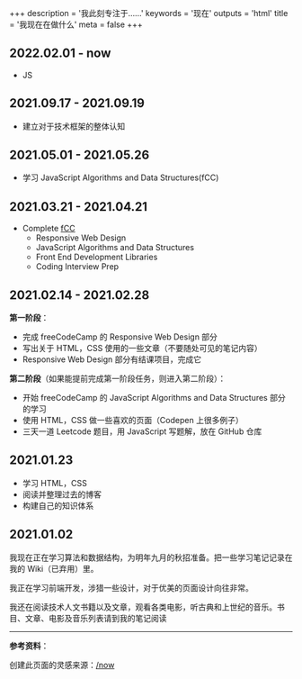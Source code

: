 +++
description = '我此刻专注于……'
keywords = '现在'
outputs = 'html'
title = '我现在在做什么'
meta = false
+++

## 2022.02.01 - now

- JS

## 2021.09.17 - 2021.09.19

- 建立对于技术框架的整体认知

## 2021.05.01 - 2021.05.26

- 学习 JavaScript Algorithms and Data Structures(fCC)

## 2021.03.21 - 2021.04.21

- Complete [fCC](https://www.freecodecamp.org/learn)
  - Responsive Web Design
  - JavaScript Algorithms and Data Structures
  - Front End Development Libraries
  - Coding Interview Prep

## 2021.02.14 - 2021.02.28

**第一阶段**：

- 完成 freeCodeCamp 的 Responsive Web Design 部分
- 写出关于 HTML，CSS 使用的一些文章（不要随处可见的笔记内容）
- Responsive Web Design 部分有结课项目，完成它

**第二阶段**（如果能提前完成第一阶段任务，则进入第二阶段）：

- 开始 freeCodeCamp 的 JavaScript Algorithms and Data Structures 部分的学习
- 使用 HTML，CSS 做一些喜欢的页面（Codepen 上很多例子）
- 三天一道 Leetcode 题目，用 JavaScript 写题解，放在 GitHub 仓库

## 2021.01.23

- 学习 HTML，CSS
- 阅读并整理过去的博客
- 构建自己的知识体系

## 2021.01.02

我现在正在学习算法和数据结构，为明年九月的秋招准备。把一些学习笔记记录在我的 Wiki（已弃用）里。

我正在学习前端开发，涉猎一些设计，对于优美的页面设计向往非常。

我还在阅读技术人文书籍以及文章，观看各类电影，听古典和上世纪的音乐。书目、文章、电影及音乐列表请到我的笔记阅读

---

**参考资料**：

创建此页面的灵感来源：[/now](https://nownownow.com/about)
